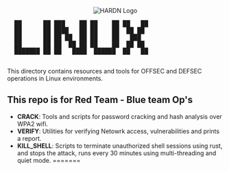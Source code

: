 <p align="center">
        <img src="https://github.com/OpenSource-For-Freedom/HARDN/blob/Primary/Docs/HARDN.png" alt="HARDN Logo" />
</p>

<p align="center">
  <pre>
  ██      ██ ███    ██ ██    ██ ██   ██  
  ██      ██ ████   ██ ██    ██  ██ ██  
  ██      ██ ██ ██  ██ ██    ██   ███   
  ██      ██ ██  ██ ██ ██    ██  ██ ██  
  ███████ ██ ██   ████  ██████  ██   ██  
  </pre>
</p>

This directory contains resources and tools for OFFSEC and DEFSEC operations in Linux environments. 

## This repo is for Red Team - Blue team Op's

- **CRACK**: Tools and scripts for password cracking and hash analysis over WPA2 wifi.
- **VERIFY**: Utilities for verifying Netowrk access, vulnerabilities and prints a report. 
- **KILL_SHELL**: Scripts to terminate unauthorized shell sessions using rust, and stops the attack, runs every 30 minutes using multi-threading and quiet mode. 
=======
